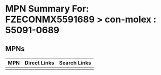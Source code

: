 



# MPN Summary For: FZECONMX5591689 > con-molex : 55091-0689

## MPNs
  

|MPN|Direct Links|Search Links|
| :--- | :--- | :--- |
||||
